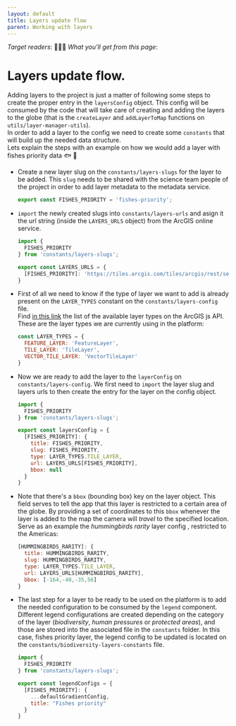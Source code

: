 ```yaml
---
layout: default
title: Layers update flow
parent: Working with layers
---
```


_Target readers_: 👩🏽‍💻 
_What you'll get from this page_: 

# Layers update flow.

Adding layers to the project is just a matter of following some steps to create the proper entry in the `layersConfig` object. This config will be consumed by the code that will take care of creating and adding the layers to the globe (that is the `createLayer` and `addLayerToMap` functions on `utils/layer-manager-utils`).  
In order to add a layer to the config we need to create some `constants` that will build up the needed data structure.  
Lets explain the steps with an example on how we would add a layer with fishes priority data 🐟 🐠

- Create a new layer slug on the `constants/layers-slugs` for the layer to be added. This `slug` needs to be shared with the science team people of the project in order to add layer metadata to the metadata service.  

    ```js
    export const FISHES_PRIORITY = 'fishes-priority';
    ```
- `import` the newly created slugs into `constants/layers-urls` and asign it the url string (inside the `LAYERS_URLS` object) from the ArcGIS online service.
    ```js
    import {
      FISHES_PRIORITY
    } from 'constants/layers-slugs';

    export const LAYERS_URLS = {
      [FISHES_PRIORITY]: 'https://tiles.arcgis.com/tiles/arcgis/rest/services/Global_marine_fish_prioritisation_TL/MapServer'
    }
    ```
- First of all we need to know if the type of layer we want to add is already present on the `LAYER_TYPES` constant on the `constants/layers-config` file.  
Find [in this link](https://developers.arcgis.com/javascript/latest/api-reference/esri-layers-Layer.html) the list of the available layer types on the ArcGIS js API.  
These are the layer types we are currently using in the platform:
    ```js
    const LAYER_TYPES = {
      FEATURE_LAYER: 'FeatureLayer',
      TILE_LAYER: 'TileLayer',
      VECTOR_TILE_LAYER: 'VectorTileLayer'
    }
    ```
- Now we are ready to add the layer to the `layerConfig` on `constants/layers-config`. We first need to `import` the layer slug and layers urls to then create the entry for the layer on the config object. 
    ```js
    import {
      FISHES_PRIORITY
    } from 'constants/layers-slugs';

    export const layersConfig = {
      [FISHES_PRIORITY]: {
        title: FISHES_PRIORITY,
        slug: FISHES_PRIORITY,
        type: LAYER_TYPES.TILE_LAYER,
        url: LAYERS_URLS[FISHES_PRIORITY],
        bbox: null
      }
    }
    ```
- Note that there's a `bbox` (bounding box) key on the layer object. This field serves to tell the app that this layer is restricted to a certain area of the globe. By providing a set of coordinates to this `bbox` whenever the layer is added to the map the camera will _travel_ to the specified location. Serve as an example the _hummingbirds rarity_ layer config , restricted to the Americas:
    ```js
    [HUMMINGBIRDS_RARITY]: {
      title: HUMMINGBIRDS_RARITY,
      slug: HUMMINGBIRDS_RARITY,
      type: LAYER_TYPES.TILE_LAYER,
      url: LAYERS_URLS[HUMMINGBIRDS_RARITY],
      bbox: [-164,-40,-35,56]
    }
    ```
- The last step for a layer to be ready to be used on the platform is to add the needed configuration to be consumed by the `legend` component. Different legend configurations are created depending on the category of the layer (_biodiversity_, _human pressures_ or _protected areas_), and those are stored into the associated file in the `constants` folder. In this case, fishes priority layer, the legend config to be updated is located on the `constants/biodiversity-layers-constants` file.
    ```js
    import {
      FISHES_PRIORITY
    } from 'constants/layers-slugs';

    export const legendConfigs = {
      [FISHES_PRIORITY]: {
        ...defaultGradientConfig,
        title: "Fishes priority"
      }
    }
    ```